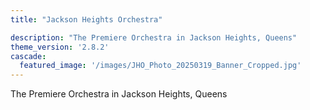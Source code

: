 ```yaml
---
title: "Jackson Heights Orchestra"

description: "The Premiere Orchestra in Jackson Heights, Queens"
theme_version: '2.8.2'
cascade:
  featured_image: '/images/JHO_Photo_20250319_Banner_Cropped.jpg'
---
```

The Premiere Orchestra in Jackson Heights, Queens
